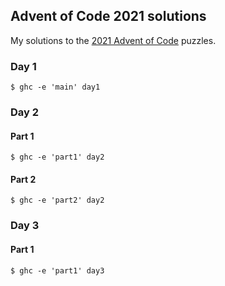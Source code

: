 ## Advent of Code 2021 solutions

My solutions to the [2021 Advent of Code][] puzzles.

### Day 1

```
$ ghc -e 'main' day1
```

### Day 2

#### Part 1

```
$ ghc -e 'part1' day2
```

#### Part 2

```
$ ghc -e 'part2' day2
```

### Day 3

#### Part 1

```
$ ghc -e 'part1' day3
```

[2021 Advent of Code]: https://adventofcode.com/2021
